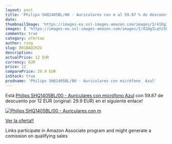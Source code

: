 ```yaml
---
layout: post
title: 'Philips SHQ1405BL/00 - Auriculares con m al 59.87 % de descuento'
date: 
thumbnailImage: 'https://images-eu.ssl-images-amazon.com/images/I/41DgILqYz5L._SL200_.jpg'
images: [ 'https://images-eu.ssl-images-amazon.com/images/I/41DgILqYz5L._SL200_.jpg' ]
comments: true
category: ofertas
author: ring
slug: B01BAQIH2U
description:
actualPrice: 12 EUR
currency: EUR
price: 12
comparePrice: 29.9 EUR
inStock: true
prodname: 'Philips SHQ1405BL/00 - Auriculares con micrófono  Azul'
---
```


Está [Philips SHQ1405BL/00 - Auriculares con micrófono  Azul](https://www.amazon.es/dp/B01BAQIH2U/?tag=tolees-21) con 59.87 de descuento por 12 EUR (original: 29.9 EUR) en el siguiente enlace!

[![Philips SHQ1405BL/00 - Auriculares con m](https://images-eu.ssl-images-amazon.com/images/I/41DgILqYz5L._SL200_.jpg)](https://www.amazon.es/dp/B01BAQIH2U/?tag=tolees-21)

[Ver la oferta!!](https://www.amazon.es/dp/B01BAQIH2U/?tag=tolees-21)

Links participate in Amazon Associate program and might generate a comission on qualifying sales


